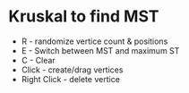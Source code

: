 # Kruskal to find MST
- R - randomize vertice count & positions
- E - Switch between MST and maximum ST
- C - Clear
- Click - create/drag vertices
- Right Click - delete vertice
